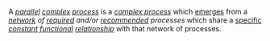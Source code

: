  A *[parallel](https://github.com/gcassel/Modular-Organization-Terminology/blob/master/terms/series.md) [complex](https://github.com/gcassel/Modular-Organization-Terminology/blob/master/terms/complex.md) [process](https://github.com/gcassel/Modular-Organization-Terminology/blob/master/terms/process.md)* is a *[complex process](https://github.com/gcassel/Modular-Organization-Terminology/blob/master/compound-terms/complex-process.md)* which [emerges](https://github.com/gcassel/Modular-Organization-Terminology/blob/master/terms/emergence.md) from a *[network](https://github.com/gcassel/Modular-Organization-Terminology/blob/master/terms/network.md) of [required](https://github.com/gcassel/Modular-Organization-Terminology/blob/master/compound-terms/requirement.md) and/or [recommended](https://github.com/gcassel/Modular-Organization-Terminology/blob/master/terms/recommendation.md) processes* which share a [specific](https://github.com/gcassel/Modular-Organization-Terminology/blob/master/terms/specific.md) *[constant](https://github.com/gcassel/Modular-Organization-Terminology/blob/master/terms/constant.md) [functional](https://github.com/gcassel/Modular-Organization-Terminology/blob/master/terms/function.md)  [relationship](https://github.com/gcassel/Modular-Organization-Terminology/blob/master/terms/relationship.md)* with that network of processes.
